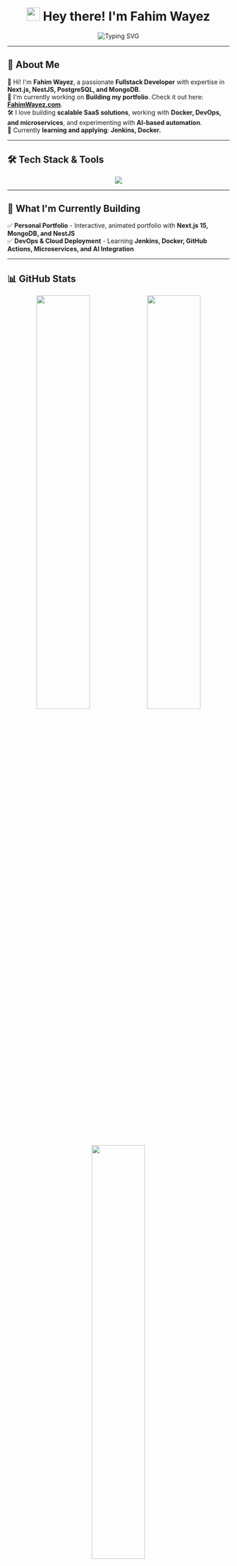 <h1 align="center"> 
  <img src="https://media.giphy.com/media/hvRJCLFzcasrR4ia7z/giphy.gif" width="30"> 
  Hey there! I'm Fahim Wayez 
</h1>

<p align="center">
  <img src="https://readme-typing-svg.herokuapp.com?font=Fira+Code&weight=600&size=23&pause=1000&color=0E9FDC&center=true&vCenter=true&width=650&height=45&lines=Fullstack+Developer+%7C+Technical+Project+Manager;MERN+Stack+%7C+Next.js+%7C+NestJS+%7C+PostgreSQL;Learning+Microservices+%7C+AI-Integration;Passionate+About+Building+Intelligent+Software!" alt="Typing SVG">
</p>

---

## 🚀 About Me
👋 Hi! I'm **Fahim Wayez**, a passionate **Fullstack Developer** with expertise in **Next.js, NestJS, PostgreSQL, and MongoDB**.  
🚀 I'm currently working on **Building my portfolio**. Check it out here: [**FahimWayez.com**](https://www.fahimwayez.com).  
🛠️ I love building **scalable SaaS solutions**, working with **Docker, DevOps, and microservices**, and experimenting with **AI-based automation**.  
🌱 Currently **learning and applying**: **Jenkins, Docker.**  

---

## 🛠 Tech Stack & Tools 
<p align="center">
  <img src="https://skillicons.dev/icons?i=nextjs,nestjs,react,nodejs,express,javascript,typescript,python,php,java,c,cpp,cs,django,html,css,tailwind,bootstrap,angular,mysql,postgres,mongodb,sqlite,git,vercel,postman" />
</p>

---

## 📌 What I'm Currently Building  
✅ **Personal Portfolio** - Interactive, animated portfolio with **Next.js 15, MongoDB, and NestJS**  
✅ **DevOps & Cloud Deployment** - Learning **Jenkins, Docker, GitHub Actions, Microservices, and AI Integration**  

---

## 📊 GitHub Stats  
<p align="center">
  <img src="https://github-readme-stats.vercel.app/api?username=FahimWayez&show_icons=true&theme=react&count_private=true" width="49%" />
  <img src="https://github-readme-streak-stats.herokuapp.com/?user=FahimWayez&theme=react" width="49%" />
</p>

<p align="center">
  <img src="https://github-readme-stats.vercel.app/api/top-langs/?username=FahimWayez&size_weight=0.5&count_weight=0.5&langs_count=8&exclude_repo=pythonProject&layout=donut-vertical&theme=react" width="49%" />
</p>

---

## 🏆 GitHub Trophies
<p align="center">
  <img src="https://github-profile-trophy.vercel.app/?username=FahimWayez&column=3&margin-w=15&margin-h=15&theme=react" />
</p>

---

## 📈 Contribution Graph
<p align="center">
  <img src="https://github-readme-activity-graph.vercel.app/graph?username=FahimWayez&theme=react" />
</p>

---

## 🤝 Let's Connect!
<p align="center">
  <a href="https://github.com/FahimWayez"><img src="https://img.shields.io/badge/GitHub-181717?style=for-the-badge&logo=github&logoColor=white" /></a>
  <a href="https://www.linkedin.com/in/fahimwayez"><img src="https://img.shields.io/badge/LinkedIn-0077B5?style=for-the-badge&logo=linkedin&logoColor=white" /></a>
  <a href="mailto:fahimwayez@gmail.com"><img src="https://img.shields.io/badge/Email-D14836?style=for-the-badge&logo=gmail&logoColor=white" /></a>
</p>

---

⭐ **If you like my work, consider giving a star to my repos!**  
🚀 **Let's build amazing software together!** 🚀
